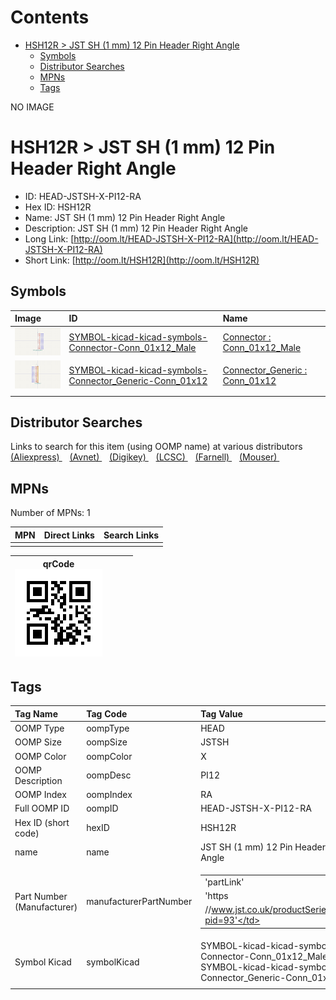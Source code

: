 



Contents
========

* [HSH12R > JST SH (1 mm) 12 Pin Header Right Angle](#hsh12r--jst-sh-1-mm-12-pin-header-right-angle)
	* [Symbols](#symbols)
	* [Distributor Searches](#distributor-searches)
	* [MPNs](#mpns)
	* [Tags](#tags)
  
NO IMAGE  
# HSH12R > JST SH (1 mm) 12 Pin Header Right Angle

- ID: HEAD-JSTSH-X-PI12-RA
- Hex ID: HSH12R
- Name: JST SH (1 mm) 12 Pin Header Right Angle
- Description: JST SH (1 mm) 12 Pin Header Right Angle
- Long Link: [http://oom.lt/HEAD-JSTSH-X-PI12-RA](http://oom.lt/HEAD-JSTSH-X-PI12-RA)
- Short Link: [http://oom.lt/HSH12R](http://oom.lt/HSH12R)

## Symbols
  

|Image|ID|Name|
| :--- | :--- | :--- |
|[![](https://raw.githubusercontent.com/oomlout/oomlout_OOMP_eda_V2/main/SYMBOL/kicad/kicad-symbols/Connector/Conn_01x12_Male/image_140.png)](https://github.com/oomlout/oomlout_OOMP_eda_V2/tree/main/SYMBOL/kicad/kicad-symbols/Connector/Conn_01x12_Male/)|[SYMBOL-kicad-kicad-symbols-Connector-Conn_01x12_Male](https://github.com/oomlout/oomlout_OOMP_eda_V2/tree/main/SYMBOL/kicad/kicad-symbols/Connector/Conn_01x12_Male/)|[Connector : Conn_01x12_Male](https://github.com/oomlout/oomlout_OOMP_eda_V2/tree/main/SYMBOL/kicad/kicad-symbols/Connector/Conn_01x12_Male/)|
|[![](https://raw.githubusercontent.com/oomlout/oomlout_OOMP_eda_V2/main/SYMBOL/kicad/kicad-symbols/Connector_Generic/Conn_01x12/image_140.png)](https://github.com/oomlout/oomlout_OOMP_eda_V2/tree/main/SYMBOL/kicad/kicad-symbols/Connector_Generic/Conn_01x12/)|[SYMBOL-kicad-kicad-symbols-Connector_Generic-Conn_01x12](https://github.com/oomlout/oomlout_OOMP_eda_V2/tree/main/SYMBOL/kicad/kicad-symbols/Connector_Generic/Conn_01x12/)|[Connector_Generic : Conn_01x12](https://github.com/oomlout/oomlout_OOMP_eda_V2/tree/main/SYMBOL/kicad/kicad-symbols/Connector_Generic/Conn_01x12/)|
||||

## Distributor Searches
  
Links to search for this item (using OOMP name) at various distributors  
[(Aliexpress) ](https://www.aliexpress.com/wholesale?SearchText=1117JST+SH+1+mm+12+Pin+Header+Right+Angle)&nbsp;&nbsp;&nbsp;[(Avnet) ](https://www.avnet.com/shop/us/search/JST+SH+1+mm+12+Pin+Header+Right+Angle)&nbsp;&nbsp;&nbsp;[(Digikey) ](https://www.digikey.co.uk/en/products/result?s=JST+SH+1+mm+12+Pin+Header+Right+Angle)&nbsp;&nbsp;&nbsp;[(LCSC) ](https://www.lcsc.com/search?q=JST+SH+1+mm+12+Pin+Header+Right+Angle)&nbsp;&nbsp;&nbsp;[(Farnell) ](https://uk.farnell.com/search?st=JST+SH+1+mm+12+Pin+Header+Right+Angle)&nbsp;&nbsp;&nbsp;[(Mouser) ](https://www.mouser.com/c/?q=JST+SH+1+mm+12+Pin+Header+Right+Angle)&nbsp;&nbsp;&nbsp;
## MPNs
  
Number of MPNs: 1  

|MPN|Direct Links|Search Links|
| :--- | :--- | :--- |
||||
  

|qrCode<br>[![](https://raw.githubusercontent.com/oomlout/oomlout_OOMP_parts_V2/main/HEAD/JSTSH/X/PI12/RA/qrCode_140.png)](https://github.com/oomlout/oomlout_OOMP_parts_V2/tree/main/HEAD/JSTSH/X/PI12/RA/qrCode.png)||||
| :---: | :---: | :---: | :---: |

## Tags
  

|Tag Name|Tag Code|Tag Value|
| :--- | :--- | :--- |
|OOMP Type|oompType|HEAD|
|OOMP Size|oompSize|JSTSH|
|OOMP Color|oompColor|X|
|OOMP Description|oompDesc|PI12|
|OOMP Index|oompIndex|RA|
|Full OOMP ID|oompID|HEAD-JSTSH-X-PI12-RA|
|Hex ID (short code)|hexID|HSH12R|
|name|name|JST SH (1 mm) 12 Pin Header Right Angle|
|Part Number (Manufacturer)|manufacturerPartNumber|<table><tr><td>'partLink'</td></tr><tr><td> 'https</td></tr><tr><td>//www.jst.co.uk/productSeries.php?pid=93'</td></tr></table>|
|Symbol Kicad|symbolKicad|SYMBOL-kicad-kicad-symbols-Connector-Conn_01x12_Male, SYMBOL-kicad-kicad-symbols-Connector_Generic-Conn_01x12|
||||
